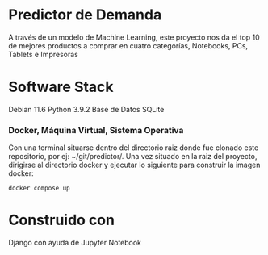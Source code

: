# Predictor de Demanda

A través de un modelo de Machine Learning, este proyecto nos da el top 10 de mejores productos a comprar en cuatro categorías, Notebooks, PCs, Tablets e Impresoras

# Software Stack
Debian 11.6
Python 3.9.2
Base de Datos SQLite

### Docker, Máquina Virtual, Sistema Operativa

Con una terminal situarse dentro del directorio raiz donde fue clonado este repositorio, por ej: ~/git/predictor/.
Una vez situado en la raiz del proyecto, dirigirse al directorio docker y ejecutar lo siguiente para construir la imagen docker:

`docker compose up`

# Construido con

Django
con ayuda de
Jupyter Notebook